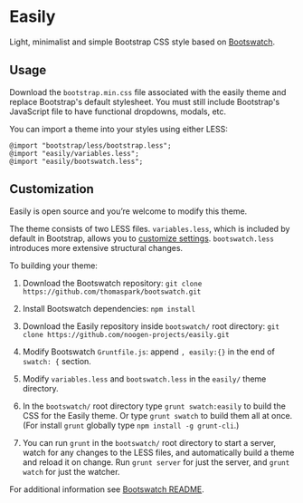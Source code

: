 # Easily

Light, minimalist and simple Bootstrap CSS style based on [Bootswatch](https://github.com/thomaspark/bootswatch).

## Usage

Download the `bootstrap.min.css` file associated with the easily theme and replace Bootstrap's default stylesheet. You must still include Bootstrap's JavaScript file to have functional dropdowns, modals, etc.

You can import a theme into your styles using either LESS:

```
@import "bootstrap/less/bootstrap.less";
@import "easily/variables.less";
@import "easily/bootswatch.less";
```

## Customization

Easily is open source and you’re welcome to modify this theme.

The theme consists of two LESS files. `variables.less`, which is included by default in Bootstrap, allows you to [customize settings](http://getbootstrap.com/customize/#less-variables). `bootswatch.less` introduces more extensive structural changes.

To building your theme:

1. Download the Bootswatch repository: `git clone https://github.com/thomaspark/bootswatch.git`

2. Install Bootswatch dependencies: `npm install`

3. Download the Easily repository inside `bootswatch/` root directory: `git clone https://github.com/noogen-projects/easily.git`

4. Modify Bootswatch `Gruntfile.js`: append `, easily:{}` in the end of `swatch: {` section.

5. Modify `variables.less` and `bootswatch.less` in the `easily/` theme directory.

6. In the `bootswatch/` root directory type `grunt swatch:easily` to build the CSS for the Easily theme. Or type `grunt swatch` to build them all at once. (For install `grunt` globally type `npm install -g grunt-cli`.)

7. You can run `grunt` in the `bootswatch/` root directory to start a server, watch for any changes to the LESS files, and automatically build a theme and reload it on change. Run `grunt server` for just the server, and `grunt watch` for just the watcher.

For additional information see [Bootswatch README](https://github.com/thomaspark/bootswatch/blob/gh-pages/README.md).